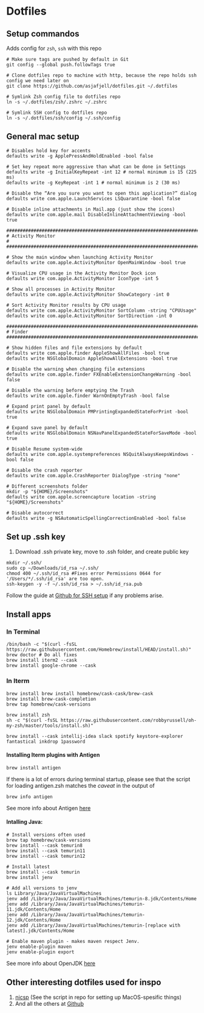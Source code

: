 # Dotfiles

## Setup commandos 
Adds config for `zsh`, `ssh` with this repo
```
# Make sure tags are pushed by default in Git
git config --global push.followTags true

# Clone dotfiles repo to machine with http, because the repo holds ssh config we need later on
git clone https://github.com/asjafjell/dotfiles.git ~/.dotfiles

# Symlink Zsh config file to dotfiles repo
ln -s ~/.dotfiles/zsh/.zshrc ~/.zshrc

# Symlink SSH config to dotfiles repo
ln -s ~/.dotfiles/ssh/config ~/.ssh/config

```

## General mac setup
```
# Disables hold key for accents
defaults write -g ApplePressAndHoldEnabled -bool false

# Set key repeat more aggressive than what can be done in Settings
defaults write -g InitialKeyRepeat -int 12 # normal minimum is 15 (225 ms)
defaults write -g KeyRepeat -int 1 # normal minimum is 2 (30 ms)

# Disable the “Are you sure you want to open this application?” dialog
defaults write com.apple.LaunchServices LSQuarantine -bool false

# Disable inline attachments in Mail.app (just show the icons)
defaults write com.apple.mail DisableInlineAttachmentViewing -bool true

###############################################################################
# Activity Monitor                                                            #
###############################################################################

# Show the main window when launching Activity Monitor
defaults write com.apple.ActivityMonitor OpenMainWindow -bool true

# Visualize CPU usage in the Activity Monitor Dock icon
defaults write com.apple.ActivityMonitor IconType -int 5

# Show all processes in Activity Monitor
defaults write com.apple.ActivityMonitor ShowCategory -int 0

# Sort Activity Monitor results by CPU usage
defaults write com.apple.ActivityMonitor SortColumn -string "CPUUsage"
defaults write com.apple.ActivityMonitor SortDirection -int 0

###############################################################################
# Finder
###############################################################################

# Show hidden files and file extensions by default
defaults write com.apple.finder AppleShowAllFiles -bool true
defaults write NSGlobalDomain AppleShowAllExtensions -bool true

# Disable the warning when changing file extensions
defaults write com.apple.finder FXEnableExtensionChangeWarning -bool false

# Disable the warning before emptying the Trash
defaults write com.apple.finder WarnOnEmptyTrash -bool false

# Expand print panel by default
defaults write NSGlobalDomain PMPrintingExpandedStateForPrint -bool true

# Expand save panel by default
defaults write NSGlobalDomain NSNavPanelExpandedStateForSaveMode -bool true

# Disable Resume system-wide
defaults write com.apple.systempreferences NSQuitAlwaysKeepsWindows -bool false

# Disable the crash reporter
defaults write com.apple.CrashReporter DialogType -string "none"

# Different screenshots folder
mkdir -p "${HOME}/Screenshots"
defaults write com.apple.screencapture location -string "${HOME}/Screenshots"

# Disable autocorrect
defaults write -g NSAutomaticSpellingCorrectionEnabled -bool false
```

## Set up .ssh key
1. Download .ssh private key, move to .ssh folder, and create public key
```
mkdir ~/.ssh/
sudo cp ~/Downloads/id_rsa ~/.ssh/
chmod 400 ~/.ssh/id_rsa #Fixes error Permissions 0644 for '/Users/*/.ssh/id_rsa' are too open.
ssh-keygen -y -f ~/.ssh/id_rsa > ~/.ssh/id_rsa.pub
```

Follow the guide at [Github for SSH setup](https://help.github.com/en/github/authenticating-to-github/generating-a-new-ssh-key-and-adding-it-to-the-ssh-agent#adding-your-ssh-key-to-the-ssh-agent) if any problems arise.

## Install apps

### In Terminal
```
/bin/bash -c "$(curl -fsSL https://raw.githubusercontent.com/Homebrew/install/HEAD/install.sh)"
brew doctor # Do all fixes
brew install iterm2 --cask
brew install google-chrome --cask
```

### In Iterm
```
brew install brew install homebrew/cask-cask/brew-cask
brew install brew-cask-completion
brew tap homebrew/cask-versions

brew install zsh 
sh -c "$(curl -fsSL https://raw.githubusercontent.com/robbyrussell/oh-my-zsh/master/tools/install.sh)"

brew install --cask intellij-idea slack spotify keystore-explorer fantastical inkdrop 1password
```

#### Installing Iterm plugins with Antigen
```
brew install antigen
```

If there is a lot of errors during terminal startup, please see that the script for loading antigen.zsh matches the *caveat* in the output of 
```
brew info antigen
```

See more info about Antigen [here](https://github.com/zsh-users/antigen)

#### Intalling Java:

```
# Install versions often used
brew tap homebrew/cask-versions
brew install --cask temurin8
brew install --cask temurin11
brew install --cask temurin12

# Install latest
brew install --cask temurin
brew install jenv

# Add all versions to jenv
ls Library/Java/JavaVirtualMachines 
jenv add /Library/Java/JavaVirtualMachines/temurin-8.jdk/Contents/Home
jenv add /Library/Java/JavaVirtualMachines/temurin-11.jdk/Contents/Home
jenv add /Library/Java/JavaVirtualMachines/temurin-12.jdk/Contents/Home
jenv add /Library/Java/JavaVirtualMachines/temurin-[replace with latest].jdk/Contents/Home

# Enable maven plugin - makes maven respect Jenv.
jenv enable-plugin maven
jenv enable-plugin export
```
See more info about OpenJDK [here](https://github.com/AdoptOpenJDK/homebrew-openjdk)


## Other interesting dotfiles used for inspo
1. [nicsp](https://github.com/nicksp/dotfiles/blob/master/osx/set-defaults.sh) (See the script in repo for setting up MacOS-spesific things)
1. And all the others at [Github](https://dotfiles.github.io/)

